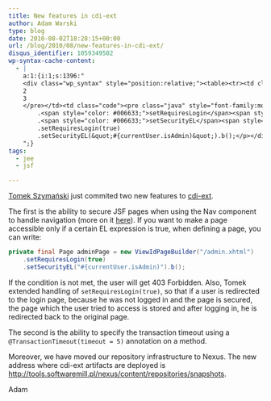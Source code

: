```yaml
---
title: New features in cdi-ext
author: Adam Warski
type: blog
date: 2010-08-02T18:28:15+00:00
url: /blog/2010/08/new-features-in-cdi-ext/
disqus_identifier: 1059349502
wp-syntax-cache-content:
  - |
    a:1:{i:1;s:1396:"
    <div class="wp_syntax" style="position:relative;"><table><tr><td class="line_numbers"><pre>1
    2
    3
    </pre></td><td class="code"><pre class="java" style="font-family:monospace;"><span style="color: #000000; font-weight: bold;">private</span> <span style="color: #000000; font-weight: bold;">final</span> Page adminPage <span style="color: #339933;">=</span> <span style="color: #000000; font-weight: bold;">new</span> ViewIdPageBuilder<span style="color: #009900;">&#40;</span><span style="color: #0000ff;">&quot;/admin.xhtml&quot;</span><span style="color: #009900;">&#41;</span>
        .<span style="color: #006633;">setRequiresLogin</span><span style="color: #009900;">&#40;</span><span style="color: #000066; font-weight: bold;">true</span><span style="color: #009900;">&#41;</span>
        .<span style="color: #006633;">setSecurityEL</span><span style="color: #009900;">&#40;</span><span style="color: #0000ff;">&quot;#{currentUser.isAdmin)&quot;</span><span style="color: #009900;">&#41;</span>.<span style="color: #006633;">b</span><span style="color: #009900;">&#40;</span><span style="color: #009900;">&#41;</span><span style="color: #339933;">;</span></pre></td></tr></table><p class="theCode" style="display:none;">private final Page adminPage = new ViewIdPageBuilder(&quot;/admin.xhtml&quot;)
        .setRequiresLogin(true)
        .setSecurityEL(&quot;#{currentUser.isAdmin)&quot;).b();</p></div>
    ";}
tags:
  - jee
  - jsf

---
```

[Tomek Szymański][1] just commited two new features to [cdi-ext][2].

The first is the ability to secure JSF pages when using the Nav component to handle navigation (more on it [here][3]). If you want to make a page accessible only if a certain EL expression is true, when defining a page, you can write:
```java
private final Page adminPage = new ViewIdPageBuilder("/admin.xhtml")
    .setRequiresLogin(true)
    .setSecurityEL("#{currentUser.isAdmin)").b();
```

If the condition is not met, the user will get 403 Forbidden. Also, Tomek extended handling of `setRequiresLogin(true)`, so that if a user is redirected to the login page, because he was not logged in and the page is secured, the page which the user tried to access is stored and after logging in, he is redirected back to the original page.

The second is the ability to specify the transaction timeout using a `@TransactionTimeout(timeout = 5)` annotation on a method.

Moreover, we have moved our repository infrastructure to Nexus. The new address where cdi-ext artifacts are deployed is <http://tools.softwaremill.pl/nexus/content/repositories/snapshots>.

Adam

 [1]: http://twitter.com/szimano
 [2]: http://github.com/adamw/cdiext
 [3]: http://www.warski.org/blog/?p=185
